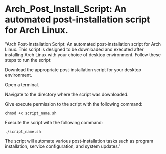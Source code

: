 # Arch_Post_Install_Script: An automated post-installation script for Arch Linux.

"Arch Post-Installation Script: An automated post-installation script for Arch Linux. This script is designed to be downloaded and executed after installing Arch Linux with your choice of desktop environment. Follow these steps to run the script:

Download the appropriate post-installation script for your desktop environment.

Open a terminal.

Navigate to the directory where the script was downloaded.

Give execute permission to the script with the following command:

    chmod +x script_name.sh

Execute the script with the following command:

    ./script_name.sh

The script will automate various post-installation tasks such as program installation, service configuration, and system updates."
